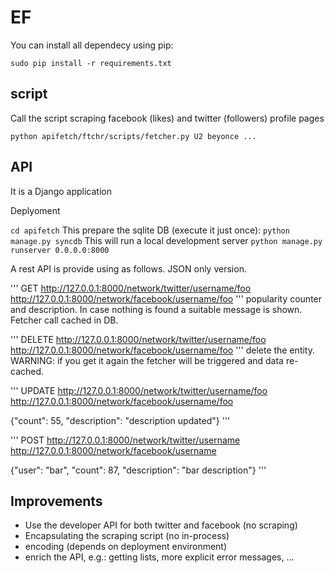 EF
==

You can install all dependecy using pip:

`sudo pip install -r requirements.txt`
  
script
------

Call the script scraping facebook (likes) and twitter (followers) profile pages

`python apifetch/ftchr/scripts/fetcher.py U2 beyonce ...`

API
---

It is a Django application

Deplyoment

`cd apifetch`
This prepare the sqlite DB (execute it just once):
`python manage.py syncdb`
This will run a local development server
`python manage.py runserver 0.0.0.0:8000`


A rest API is provide using as follows. JSON only version.

'''
GET
http://127.0.0.1:8000/network/twitter/username/foo
http://127.0.0.1:8000/network/facebook/username/foo
'''
popularity counter and description.
In case nothing is found a suitable message is shown. Fetcher call cached in DB.

'''
DELETE
http://127.0.0.1:8000/network/twitter/username/foo
http://127.0.0.1:8000/network/facebook/username/foo
'''
delete the entity.
WARNING: if you get it again the fetcher will be triggered and data re-cached.

'''
UPDATE
http://127.0.0.1:8000/network/twitter/username/foo
http://127.0.0.1:8000/network/facebook/username/foo

{"count": 55, "description": "description updated"}
'''

'''
POST
http://127.0.0.1:8000/network/twitter/username
http://127.0.0.1:8000/network/facebook/username

{"user": "bar", "count": 87, "description": "bar description"}
'''








Improvements
-----

- Use the developer API for both twitter and facebook (no scraping)
- Encapsulating the scraping script (no in-process)
- encoding (depends on deployment environment)
- enrich the API, e.g.: getting lists, more explicit error messages, ...

